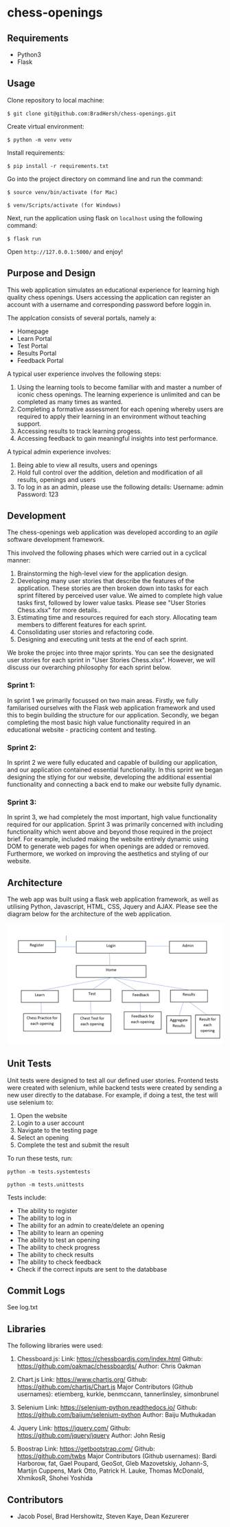 # chess-openings

## Requirements

- Python3
- Flask

## Usage

Clone repository to local machine:

```
$ git clone git@github.com:BradHersh/chess-openings.git
```

Create virtual environment: 
```
$ python -m venv venv
```


Install requirements: 
```
$ pip install -r requirements.txt
```

Go into the project directory on command line and run the command:

```
$ source venv/bin/activate (for Mac)
```
```
$ venv/Scripts/activate (for Windows)
```
Next, run the application using flask on `localhost` using the following command:

```
$ flask run
```
Open `http://127.0.0.1:5000/` and enjoy!

## Purpose and Design

This web application simulates an educational experience for learning high quality chess openings. 
Users accessing the application can register an account with a username and corresponding password before loggin in.

The applcation consists of several portals, namely a:

- Homepage
- Learn Portal
- Test Portal
- Results Portal
- Feedback Portal

A typical user experience involves the following steps:

1. Using the learning tools to become familiar with and master a number of iconic chess openings. The learning experience is unlimited and can be completed as many times as wanted.
2. Completing a formative assessment for each opening whereby users are required to apply their learning in an environment without teaching support.
3. Accessing results to track learning progess. 
4. Accessing feedback to gain meaningful insights into test performance.

A typical admin experience involves:

1. Being able to view all results, users and openings
2. Hold full control over the addition, deletion and modification of all results, openings and users
3. To log in as an admin, please use the following details:
    Username: admin
    Password: 123

## Development

The chess-openings web application was developed according to an *agile* software development framework. 

This involved the following phases which were carried out in a cyclical manner:

1. Brainstorming the high-level view for the application design.
2. Developing many user stories that describe the features of the application. These stories are then broken down into tasks for each sprint filtered by perceived user value. We aimed to complete high value tasks first, followed by lower value tasks. Please see "User Stories Chess.xlsx" for more details..
3. Estimating time and resources required for each story. Allocating team members to different features for each sprint.
4. Consolidating user stories and refactoring code.
5. Designing and executing unit tests at the end of each sprint.

We broke the projec into three major sprints. You can see the designated user stories for each sprint in "User Stories Chess.xlsx". However, we will discuss our overarching philosophy for each sprint below. 

### Sprint 1:
In sprint 1 we primarily focussed on two main areas. Firstly, we fully familarised ourselves with the Flask web application framework and used this to begin building the structure for our application. Secondly, we began completing the most basic high value functionality required in an educational website - practicing content and testing. 

### Sprint 2:
In sprint 2 we were fully educated and capable of building our application, and our application contained essential functionality. In this sprint we began designing the stlying for our website, developing the additional essential functionality and connecting a back end to make our website fully dynamic. 

### Sprint 3:
In sprint 3, we had completely the most important, high value functionality required for our application. Sprint 3 was primarily concerned with including functionality which went above and beyond those required in the project brief. For example, included making the website entirely dynamic using DOM to generate web pages for when openings are added or removed. Furthermore, we worked on improving the aesthetics and styling of our website. 




## Architecture 

The web app was built using a flask web application framework, as well as utilising Python, Javascript, HTML, CSS, Jquery and AJAX. Please see the diagram below for the architecture of the web application. 

![](/app/static/img/Chess%20Architecture.PNG)

## Unit Tests

Unit tests were designed to test all our defined user stories. Frontend tests were created with selenium, while backend tests were created by sending a new user directly to the database. For example, if doing a test, the test will use selenium to: 
1. Open the website
2. Login to a user account
3. Navigate to the testing page
4. Select an opening
5. Complete the test and submit the result

To run these tests, run:

```
python -m tests.systemtests
```
```
python -m tests.unittests
```

Tests include:
- The ability to register
- The ability to log in
- The ability for an admin to create/delete an opening
- The ability to learn an opening
- The ability to test an opening
- The ability to check progress
- The ability to check results
- The ability to check feedback
- Check if the correct inputs are sent to the databbase


## Commit Logs

See log.txt

## Libraries

The following libraries were used:

1. Chessboard.js:
Link: https://chessboardjs.com/index.html
Github: https://github.com/oakmac/chessboardjs/
Author: Chris Oakman

2. Chart.js
Link: https://www.chartjs.org/
Github: https://github.com/chartjs/Chart.js
Major Contributors (Github usernames): etiemberg, kurkle, benmccann, tannerlinsley, simonbrunel

3. Selenium
Link: https://selenium-python.readthedocs.io/
Github: https://github.com/baijum/selenium-python
Author: Baiju Muthukadan

4. Jquery
Link: https://jquery.com/
Github: https://github.com/jquery/jquery
Author: John Resig

4. Boostrap
Link: https://getbootstrap.com/
Github: https://github.com/twbs
Major Contributors (Github usernames): Bardi Harborow, fat, Gael Poupard, GeoSot, Gleb Mazovetskiy, Johann-S, Martijn Cuppens, Mark Otto, Patrick H. Lauke, Thomas McDonald, XhmikosR, Shohei Yoshida

## Contributors

- Jacob Posel, Brad Hershowitz, Steven Kaye, Dean Kezurerer 
